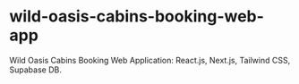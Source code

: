 # wild-oasis-cabins-booking-web-app
Wild Oasis Cabins Booking Web Application: React.js, Next.js, Tailwind CSS, Supabase DB.
